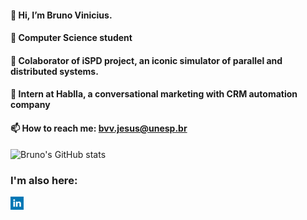 #### 👋 Hi, I’m Bruno Vinicius.
#### 👀 Computer Science student
#### 🌱 Colaborator of iSPD project, an iconic simulator of parallel and distributed systems.
#### 💬 Intern at Hablla, a conversational marketing with CRM automation company
#### 📫 How to reach me: bvv.jesus@unesp.br

![Bruno's GitHub stats](https://github-readme-stats.vercel.app/api?username=Brunovncs&show_icons=true&theme=react&show_icons=true&show_icons=true)

<!---
Brunovncs/Brunovncs is a ✨ special ✨ repository because its `README.md` (this file) appears on your GitHub profile.
You can click the Preview link to take a look at your changes.
--->

### I'm also here:

<a href="https://www.linkedin.com/in/brunoviniciusrp/">
  <img align="left" alt="Linkdin" width="21px" src="https://raw.githubusercontent.com/edent/SuperTinyIcons/099dc12b59179d07d534069bc8551718f786d91a/images/svg/linkedin.svg" />
</a>

<p align="center">
</p>
